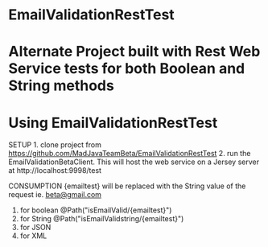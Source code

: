 # EmailValidationRestTest
Alternate Project built with Rest Web Service tests for both Boolean and String methods
===========
Using EmailValidationRestTest
===========
SETUP
	1.  clone project from https://github.com/MadJavaTeamBeta/EmailValidationRestTest
	2.  run the EmailValidationBetaClient.  This will host the web service on a Jersey server at http://localhost:9998/test

CONSUMPTION
  {emailtest} will be replaced with the String value of the request ie.    beta@gmail.com
  1. for boolean @Path("isEmailValid/{emailtest}")
  2. for String @Path("isEmailValidstring/{emailtest}")
  3. for JSON
  4. for XML

	
	
